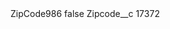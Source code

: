 <?xml version="1.0" encoding="UTF-8"?>
<CustomMetadata xmlns="http://soap.sforce.com/2006/04/metadata" xmlns:xsi="http://www.w3.org/2001/XMLSchema-instance" xmlns:xsd="http://www.w3.org/2001/XMLSchema">
    <label>ZipCode986</label>
    <protected>false</protected>
    <values>
        <field>Zipcode__c</field>
        <value xsi:type="xsd:string">17372</value>
    </values>
</CustomMetadata>
